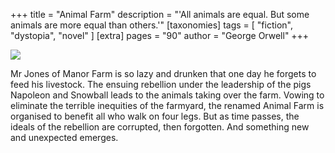 +++
title = "Animal Farm"
description = "'All animals are equal. But some animals are more equal than others.'"
[taxonomies]
tags = [ "fiction", "dystopia", "novel" ]
[extra]
pages = "90"
author = "George Orwell"
+++

<a target="_blank"  href="https://www.amazon.de/gp/product/0141036133/ref=as_li_tl?ie=UTF8&camp=1638&creative=6742&creativeASIN=0141036133&linkCode=as2&tag=chemaclass-21&linkId=222c31280fad61674b6e1e394b659ff5">
    <img border="0" src="https://images-na.ssl-images-amazon.com/images/I/515KWRPPnYL._SX305_BO1,204,203,200_.jpg" >
</a>
<!-- more -->

Mr Jones of Manor Farm is so lazy and drunken that one day he forgets to feed his livestock. The ensuing rebellion under
the leadership of the pigs Napoleon and Snowball leads to the animals taking over the farm. Vowing to eliminate the
terrible inequities of the farmyard, the renamed Animal Farm is organised to benefit all who walk on four legs. But as
time passes, the ideals of the rebellion are corrupted, then forgotten. And something new and unexpected emerges.